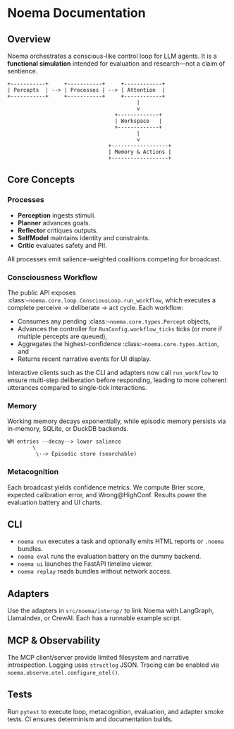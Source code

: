 # Noema Documentation

## Overview

Noema orchestrates a conscious-like control loop for LLM agents. It is a **functional simulation** intended for evaluation and research—not a claim of sentience.

```
+-----------+     +-----------+     +------------+
| Percepts  | --> | Processes | --> | Attention  |
+-----------+     +-----------+     +------------+
                                         |
                                         v
                                  +-------------+
                                  | Workspace   |
                                  +-------------+
                                         |
                                         v
                                +------------------+
                                | Memory & Actions |
                                +------------------+
```

## Core Concepts

### Processes

- **Perception** ingests stimuli.
- **Planner** advances goals.
- **Reflector** critiques outputs.
- **SelfModel** maintains identity and constraints.
- **Critic** evaluates safety and PII.

All processes emit salience-weighted coalitions competing for broadcast.

### Consciousness Workflow

The public API exposes :class:`~noema.core.loop.ConsciousLoop.run_workflow`, which
executes a complete perceive → deliberate → act cycle. Each workflow:

- Consumes any pending :class:`~noema.core.types.Percept` objects,
- Advances the controller for ``RunConfig.workflow_ticks`` ticks (or more if
  multiple percepts are queued),
- Aggregates the highest-confidence :class:`~noema.core.types.Action`, and
- Returns recent narrative events for UI display.

Interactive clients such as the CLI and adapters now call ``run_workflow`` to
ensure multi-step deliberation before responding, leading to more coherent
utterances compared to single-tick interactions.

### Memory

Working memory decays exponentially, while episodic memory persists via in-memory, SQLite, or DuckDB backends.

```
WM entries --decay--> lower salience
        \
         \--> Episodic store (searchable)
```

### Metacognition

Each broadcast yields confidence metrics. We compute Brier score, expected calibration error, and Wrong@HighConf. Results power the evaluation battery and UI charts.

## CLI

- `noema run` executes a task and optionally emits HTML reports or `.noema` bundles.
- `noema eval` runs the evaluation battery on the dummy backend.
- `noema ui` launches the FastAPI timeline viewer.
- `noema replay` reads bundles without network access.

## Adapters

Use the adapters in `src/noema/interop/` to link Noema with LangGraph, LlamaIndex, or CrewAI. Each has a runnable example script.

## MCP & Observability

The MCP client/server provide limited filesystem and narrative introspection. Logging uses `structlog` JSON. Tracing can be enabled via `noema.observe.otel.configure_otel()`.

## Tests

Run `pytest` to execute loop, metacognition, evaluation, and adapter smoke tests. CI ensures determinism and documentation builds.
